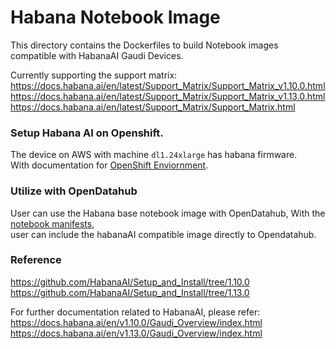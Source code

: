 # Habana Notebook Image
This directory contains the Dockerfiles to build Notebook images compatible with HabanaAI Gaudi Devices.  

Currently supporting the support matrix:  
https://docs.habana.ai/en/latest/Support_Matrix/Support_Matrix_v1.10.0.html   
https://docs.habana.ai/en/latest/Support_Matrix/Support_Matrix_v1.13.0.html   
https://docs.habana.ai/en/latest/Support_Matrix/Support_Matrix.html  


### Setup Habana AI on Openshift.  

The device on AWS with machine `dl1.24xlarge` has habana firmware.  
With documentation for [OpenShift Enviornment](https://docs.habana.ai/en/latest/Orchestration/HabanaAI_Operator/index.html?highlight=openshift).  


### Utilize with OpenDatahub

User can use the Habana base notebook image with OpenDatahub, 
With the [notebook manifests](../manifests/base/jupyter-habana-notebook-imagestream.yaml),  
user can include the habanaAI compatible image directly to Opendatahub.

### Reference  

https://github.com/HabanaAI/Setup_and_Install/tree/1.10.0  
https://github.com/HabanaAI/Setup_and_Install/tree/1.13.0  


For further documentation related to HabanaAI, please refer:  
https://docs.habana.ai/en/v1.10.0/Gaudi_Overview/index.html  
https://docs.habana.ai/en/v1.13.0/Gaudi_Overview/index.html

